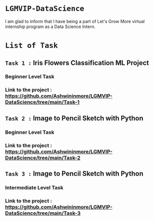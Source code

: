 # `LGMVIP-DataScience`

I am glad to inform that I have being a part of Let's Grow More virtual internship program as a Data Science Intern.

# `List of Task`
## `Task 1 :` Iris Flowers Classification ML Project
### Beginner Level Task
### Link to the project : https://github.com/Ashwininmore/LGMVIP-DataScience/tree/main/Task-1

## `Task 2 :` Image to Pencil Sketch with Python
### Beginner Level Task
### Link to the project : https://github.com/Ashwininmore/LGMVIP-DataScience/tree/main/Task-2

## `Task 3 :` Image to Pencil Sketch with Python
### Intermediate Level Task
### Link to the project : https://github.com/Ashwininmore/LGMVIP-DataScience/tree/main/Task-3

